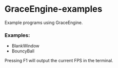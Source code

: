 # GraceEngine-examples
Example programs using GraceEngine.

### Examples:
- BlankWindow
- BouncyBall

Pressing F1 will output the current FPS in the terminal.

